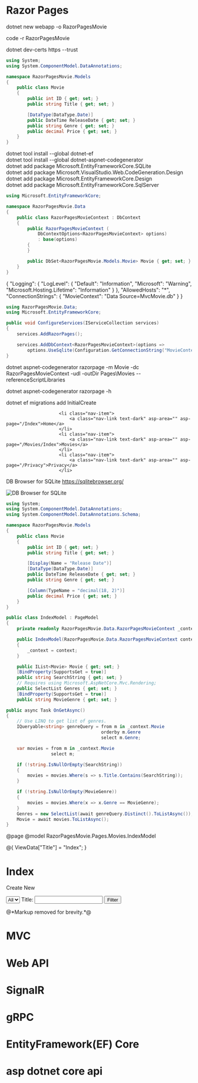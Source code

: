 # Razor Pages

dotnet new webapp -o RazorPagesMovie   

code -r RazorPagesMovie   

dotnet dev-certs https --trust   

```C#
using System;
using System.ComponentModel.DataAnnotations;

namespace RazorPagesMovie.Models
{
    public class Movie
    {
        public int ID { get; set; }
        public string Title { get; set; }

        [DataType(DataType.Date)]
        public DateTime ReleaseDate { get; set; }
        public string Genre { get; set; }
        public decimal Price { get; set; }
    }
}
```   

dotnet tool install --global dotnet-ef   
dotnet tool install --global dotnet-aspnet-codegenerator   
dotnet add package Microsoft.EntityFrameworkCore.SQLite   
dotnet add package Microsoft.VisualStudio.Web.CodeGeneration.Design   
dotnet add package Microsoft.EntityFrameworkCore.Design   
dotnet add package Microsoft.EntityFrameworkCore.SqlServer   

```C#
using Microsoft.EntityFrameworkCore;

namespace RazorPagesMovie.Data
{
    public class RazorPagesMovieContext : DbContext
    {
        public RazorPagesMovieContext (
            DbContextOptions<RazorPagesMovieContext> options)
            : base(options)
        {
        }

        public DbSet<RazorPagesMovie.Models.Movie> Movie { get; set; }
    }
}
```   

{
  "Logging": {
    "LogLevel": {
      "Default": "Information",
      "Microsoft": "Warning",
      "Microsoft.Hosting.Lifetime": "Information"
    }
  },
  "AllowedHosts": "*",
  "ConnectionStrings": {
    "MovieContext": "Data Source=MvcMovie.db"
  }
}   

```C#
using RazorPagesMovie.Data;
using Microsoft.EntityFrameworkCore;

public void ConfigureServices(IServiceCollection services)
{
    services.AddRazorPages();

    services.AddDbContext<RazorPagesMovieContext>(options =>
        options.UseSqlite(Configuration.GetConnectionString("MovieContext")));
}
```   

dotnet aspnet-codegenerator razorpage -m Movie -dc RazorPagesMovieContext -udl -outDir Pages\Movies --referenceScriptLibraries   

dotnet aspnet-codegenerator razorpage -h   

dotnet ef migrations add InitialCreate    

                        <li class="nav-item">
                            <a class="nav-link text-dark" asp-area="" asp-page="/Index">Home</a>
                        </li>
                        <li class="nav-item">
                            <a class="nav-link text-dark" asp-area="" asp-page="/Movies/Index">Movies</a>
                        </li>
                        <li class="nav-item">
                            <a class="nav-link text-dark" asp-area="" asp-page="/Privacy">Privacy</a>
                        </li>   

DB Browser for SQLite <https://sqlitebrowser.org/>   

![DB Browser for SQLite](https://images.gitee.com/uploads/images/2020/0811/164951_c01f0cff_7799879.png)   

```C#
using System;
using System.ComponentModel.DataAnnotations;
using System.ComponentModel.DataAnnotations.Schema;

namespace RazorPagesMovie.Models
{
    public class Movie
    {
        public int ID { get; set; }
        public string Title { get; set; }

        [Display(Name = "Release Date")]
        [DataType(DataType.Date)]
        public DateTime ReleaseDate { get; set; }
        public string Genre { get; set; }

        [Column(TypeName = "decimal(18, 2)")]
        public decimal Price { get; set; }
    }
}
```   

```C#
public class IndexModel : PageModel
{
    private readonly RazorPagesMovie.Data.RazorPagesMovieContext _context;

    public IndexModel(RazorPagesMovie.Data.RazorPagesMovieContext context)
    {
        _context = context;
    }

    public IList<Movie> Movie { get; set; }
    [BindProperty(SupportsGet = true)]
    public string SearchString { get; set; }
    // Requires using Microsoft.AspNetCore.Mvc.Rendering;
    public SelectList Genres { get; set; }
    [BindProperty(SupportsGet = true)]
    public string MovieGenre { get; set; }
```   

```C#
public async Task OnGetAsync()
{
    // Use LINQ to get list of genres.
    IQueryable<string> genreQuery = from m in _context.Movie
                                    orderby m.Genre
                                    select m.Genre;

    var movies = from m in _context.Movie
                 select m;

    if (!string.IsNullOrEmpty(SearchString))
    {
        movies = movies.Where(s => s.Title.Contains(SearchString));
    }

    if (!string.IsNullOrEmpty(MovieGenre))
    {
        movies = movies.Where(x => x.Genre == MovieGenre);
    }
    Genres = new SelectList(await genreQuery.Distinct().ToListAsync());
    Movie = await movies.ToListAsync();
}
```

@page
@model RazorPagesMovie.Pages.Movies.IndexModel

@{
    ViewData["Title"] = "Index";
}

<h1>Index</h1>

<p>
    <a asp-page="Create">Create New</a>
</p>

<form>
    <p>
        <select asp-for="MovieGenre" asp-items="Model.Genres">
            <option value="">All</option>
        </select>
        Title: <input type="text" asp-for="SearchString" />
        <input type="submit" value="Filter" />
    </p>
</form>

<table class="table">
    @*Markup removed for brevity.*@   



# MVC

# Web API

# SignalR

# gRPC

# EntityFramework(EF) Core

# asp dotnet core api